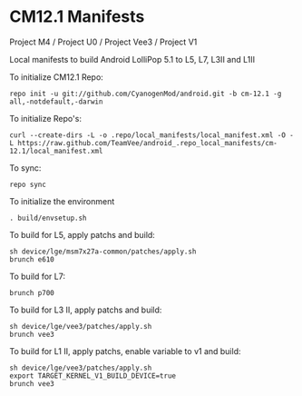 CM12.1 Manifests
========================
Project M4 / Project U0 / Project Vee3 / Project V1

Local manifests to build Android LolliPop 5.1 to L5, L7, L3II and L1II

To initialize CM12.1 Repo:

    repo init -u git://github.com/CyanogenMod/android.git -b cm-12.1 -g all,-notdefault,-darwin

To initialize Repo's:

    curl --create-dirs -L -o .repo/local_manifests/local_manifest.xml -O -L https://raw.github.com/TeamVee/android_.repo_local_manifests/cm-12.1/local_manifest.xml

To sync:

    repo sync

To initialize the environment

    . build/envsetup.sh

To build for L5, apply patchs and build:

    sh device/lge/msm7x27a-common/patches/apply.sh
    brunch e610

To build for L7:

    brunch p700

To build for L3 II, apply patchs and build:

    sh device/lge/vee3/patches/apply.sh
    brunch vee3

To build for L1 II, apply patchs, enable variable to v1 and build:

    sh device/lge/vee3/patches/apply.sh
    export TARGET_KERNEL_V1_BUILD_DEVICE=true
    brunch vee3
